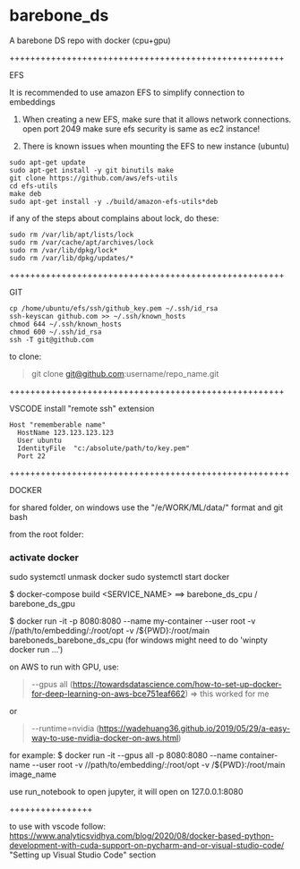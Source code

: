 # barebone_ds
A barebone DS repo with docker (cpu+gpu)



+++++++++++++++++++++++++++++++++++++++++++++++++++++

EFS

It is recommended to use amazon EFS to simplify connection to embeddings
1) When creating a new EFS, make sure that it allows network connections. 
open port 2049
make sure efs security is same as ec2 instance!

2) There is known issues when mounting the EFS to new instance (ubuntu)

```
sudo apt-get update
sudo apt-get install -y git binutils make
git clone https://github.com/aws/efs-utils
cd efs-utils
make deb
sudo apt-get install -y ./build/amazon-efs-utils*deb
```

if any of the steps about complains about lock, do these:

```
sudo rm /var/lib/apt/lists/lock
sudo rm /var/cache/apt/archives/lock
sudo rm /var/lib/dpkg/lock*
sudo rm /var/lib/dpkg/updates/*
```

+++++++++++++++++++++++++++++++++++++++++++++++++++++

GIT

```
cp /home/ubuntu/efs/ssh/github_key.pem ~/.ssh/id_rsa     
ssh-keyscan github.com >> ~/.ssh/known_hosts                  
chmod 644 ~/.ssh/known_hosts                                  
chmod 600 ~/.ssh/id_rsa                                       
ssh -T git@github.com     
```

to clone:
> git clone git@github.com:username/repo_name.git

+++++++++++++++++++++++++++++++++++++++++++++++++++++

VSCODE 
install "remote ssh" extension

```
Host "rememberable name"
  HostName 123.123.123.123
  User ubuntu
  IdentityFile  "c:/absolute/path/to/key.pem"
  Port 22
```
  
++++++++++++++++++++++++++++++++++++++++++++++++++++++



DOCKER

for shared folder, on windows use the "/e/WORK/ML/data/" format and git bash

from the root folder:

### activate docker
sudo systemctl unmask docker
sudo systemctl start docker

$ docker-compose build <SERVICE_NAME>            ==> barebone_ds_cpu / barebone_ds_gpu

$ docker run -it -p 8080:8080 --name my-container --user root -v //path/to/embedding/:/root/opt -v /${PWD}:/root/main bareboneds_barebone_ds_cpu
(for windows might need to do 'winpty docker run ...')


on AWS to run with GPU, use:

> --gpus all (https://towardsdatascience.com/how-to-set-up-docker-for-deep-learning-on-aws-bce751eaf662) => this worked for me

or

> --runtime=nvidia  (https://wadehuang36.github.io/2019/05/29/a-easy-way-to-use-nvidia-docker-on-aws.html)

for example:
$ docker run -it --gpus all -p 8080:8080 --name container-name --user root -v //path/to/embedding/:/root/opt -v /${PWD}:/root/main image_name


use run_notebook to open jupyter, it will open on 127.0.0.1:8080


++++++++++++++++

to use with vscode follow:
https://www.analyticsvidhya.com/blog/2020/08/docker-based-python-development-with-cuda-support-on-pycharm-and-or-visual-studio-code/
"Setting up Visual Studio Code" section
